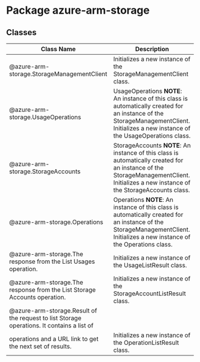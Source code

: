 # Package azure-arm-storage
## Classes
| Class Name | Description |
|---|---|
| @azure-arm-storage.StorageManagementClient |Initializes a new instance of the StorageManagementClient class.|
| @azure-arm-storage.UsageOperations |UsageOperations __NOTE__: An instance of this class is automatically created for an instance of the StorageManagementClient. Initializes a new instance of the UsageOperations class.|
| @azure-arm-storage.StorageAccounts |StorageAccounts __NOTE__: An instance of this class is automatically created for an instance of the StorageManagementClient. Initializes a new instance of the StorageAccounts class.|
| @azure-arm-storage.Operations |Operations __NOTE__: An instance of this class is automatically created for an instance of the StorageManagementClient. Initializes a new instance of the Operations class.|
| @azure-arm-storage.The response from the List Usages operation. |Initializes a new instance of the UsageListResult class.|
| @azure-arm-storage.The response from the List Storage Accounts operation. |Initializes a new instance of the StorageAccountListResult class.|
| @azure-arm-storage.Result of the request to list Storage operations. It contains a list ofoperations and a URL link to get the next set of results. |Initializes a new instance of the OperationListResult class.|
